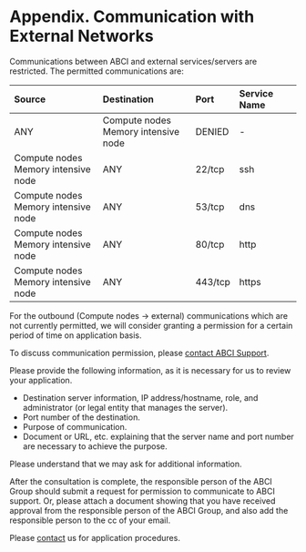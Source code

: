 # Appendix. Communication with External Networks

Communications between ABCI and external services/servers are restricted. The permitted communications are:

| Source | Destination | Port | Service Name |
|:--|:--|:--|:--|
| ANY | Compute nodes<br>Memory intensive node | DENIED | - |
| Compute nodes<br>Memory intensive node | ANY | 22/tcp | ssh |
| Compute nodes<br>Memory intensive node | ANY | 53/tcp | dns |
| Compute nodes<br>Memory intensive node | ANY | 80/tcp | http |
| Compute nodes<br>Memory intensive node | ANY | 443/tcp | https |

For the outbound (Compute nodes -> external) communications which are not currently permitted, we will consider granting a permission for a certain period of time on application basis. 

To discuss communication permission, please [contact ABCI Support](../contact.md). 

Please provide the following information, as it is necessary for us to review your application. 

* Destination server information, IP address/hostname, role, and administrator (or legal entity that manages the server). 
* Port number of the destination. 
* Purpose of communication. 
* Document or URL, etc. explaining that the server name and port number are necessary to achieve the purpose. 

Please understand that we may ask for additional information. 

After the consultation is complete, the responsible person of the ABCI Group should submit a request for permission to communicate to ABCI support. Or, please attach a document showing that you have received approval from the responsible person of the ABCI Group, and also add the responsible person to the cc of your email. 

Please [contact](../contact.md) us for application procedures. 
